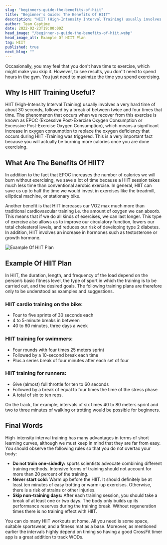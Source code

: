 ```yaml
---
slug: "beginners-guide-the-benefits-of-hiit"
title: "Beginner's Guide: The Benefits Of HIIT"
description: "HIIT (High-Intensity Interval Training) usually involves a very hard time of about 30 seconds, followed by a break of between twice and four times that time."
author: Team Captime
date: 2022-02-23T19:00:00Z
head_image: "/beginner-s-guide-the-benefits-of-hiit.webp"
head_image_alt: Example Of HIIT Plan
tag: HIIT
published: true
next_blog: ""
---
```


Occasionally, you may feel that you don't have time to exercise, which might make you skip it. However, to see results, you don''t need to spend hours in the gym. You just need to maximize the time you spend exercising.

## Why Is HIIT Training Useful?

HIIT (High-Intensity Interval Training) usually involves a very hard time of about 30 seconds, followed by a break of between twice and four times that time. The phenomenon that occurs when we recover from this exercise is known as EPOC (Excessive Post-Exercise Oxygen Consumption or Excessive Post-Exercise Oxygen Consumption), which means a significant increase in oxygen consumption to replace the oxygen deficiency that occurs during HIIT -Training was triggered. This is a very important fact because you will actually be burning more calories once you are done exercising.

## What Are The Benefits Of HIIT?

In addition to the fact that EPOC increases the number of calories we will burn without exercising, we save a lot of time because a HIIT session takes much less time than conventional aerobic exercise. In general, HIIT can save us up to half the time we would invest in exercises like the treadmill, elliptical machine, or stationary bike.

Another benefit is that HIIT increases our VO2 max much more than traditional cardiovascular training i.e. the amount of oxygen we can absorb. This means that if we do all kinds of exercises, we can last longer. This type of exercise also allows us to improve our circulatory function, lowers our total cholesterol levels, and reduces our risk of developing type 2 diabetes. In addition, HIIT involves an increase in hormones such as testosterone or growth hormone.

![Example Of HIIT Plan](/example-of-hiit-plan.webp)

## Example Of HIIT Plan

In HIIT, the duration, length, and frequency of the load depend on the person’s basic fitness level, the type of sport in which the training is to be carried out, and the desired goals. The following training plans are therefore only to be understood as examples and suggestions.

### HIIT cardio training on the bike:

- Four to five sprints of 30 seconds each
- 4 to 5-minute breaks in between
- 40 to 60 minutes, three days a week

### HIIT training for swimmers:

- Four rounds with four times 25 meters sprint
- Followed by a 10-second break each time
- Plus a series break of four minutes after each set of four

### HIIT training for runners:

- Give (almost) full throttle for ten to 60 seconds
- Followed by a break of equal to four times the time of the stress phase
- A total of six to ten reps.

On the track, for example, intervals of six times 40 to 80 meters sprint and two to three minutes of walking or trotting would be possible for beginners.

## Final Words

High-intensity interval training has many advantages in terms of short learning curves, although we must keep in mind that they are far from easy. You should observe the following rules so that you do not overtax your body:

- **Do not train one-sidedly:** sports scientists advocate combining different training methods. Intensive forms of training should not account for more than 20 percent of the training.
- **Never start cold:** Warm up before the HIIT. It should definitely be at least ten minutes of easy trotting or warm-up exercises. Otherwise, there is a risk of strains or other injuries.
- **Skip non-training days:** After each training session, you should take a break of at least one or two days. The body only builds up its performance reserves during the training break. Without regeneration times there is no training effect with HIIT.

You can do many HIIT workouts at home. All you need is some space, suitable sportswear, and a fitness mat as a base. Moreover, as mentioned earlier the intervals highly depend on timing so having a good CrossFit timer app is a great addition to track WODs.
